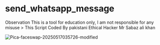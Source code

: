 # send_whatsapp_message
Observation This is a tool for education only, I am not responsible for any misuse > This Script Coded By pakistani Ethical Hacker Mr Sabaz ali khan

![Pica-faceswap-20250517035726-modified](https://github.com/user-attachments/assets/a2b4f9f1-4d13-4fcb-afd2-9680af8e296d)
